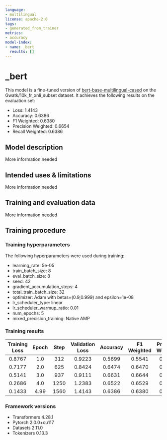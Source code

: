 ```yaml
---
language:
- multilingual
license: apache-2.0
tags:
- generated_from_trainer
metrics:
- accuracy
model-index:
- name: _bert
  results: []
---
```


<!-- This model card has been generated automatically according to the information the Trainer had access to. You
should probably proofread and complete it, then remove this comment. -->

# _bert

This model is a fine-tuned version of [bert-base-multilingual-cased](https://huggingface.co/bert-base-multilingual-cased) on the Gwatk/10k_fr_xnli_subset dataset.
It achieves the following results on the evaluation set:
- Loss: 1.4143
- Accuracy: 0.6386
- F1 Weighted: 0.6380
- Precision Weighted: 0.6654
- Recall Weighted: 0.6386

## Model description

More information needed

## Intended uses & limitations

More information needed

## Training and evaluation data

More information needed

## Training procedure

### Training hyperparameters

The following hyperparameters were used during training:
- learning_rate: 5e-05
- train_batch_size: 8
- eval_batch_size: 8
- seed: 42
- gradient_accumulation_steps: 4
- total_train_batch_size: 32
- optimizer: Adam with betas=(0.9,0.999) and epsilon=1e-08
- lr_scheduler_type: linear
- lr_scheduler_warmup_ratio: 0.01
- num_epochs: 5
- mixed_precision_training: Native AMP

### Training results

| Training Loss | Epoch | Step | Validation Loss | Accuracy | F1 Weighted | Precision Weighted | Recall Weighted |
|:-------------:|:-----:|:----:|:---------------:|:--------:|:-----------:|:------------------:|:---------------:|
| 0.8767        | 1.0   | 312  | 0.9223          | 0.5699   | 0.5541      | 0.6344             | 0.5699          |
| 0.7177        | 2.0   | 625  | 0.8424          | 0.6474   | 0.6470      | 0.6547             | 0.6474          |
| 0.5141        | 3.0   | 937  | 0.9111          | 0.6631   | 0.6644      | 0.6734             | 0.6631          |
| 0.2686        | 4.0   | 1250 | 1.2383          | 0.6522   | 0.6529      | 0.6695             | 0.6522          |
| 0.1433        | 4.99  | 1560 | 1.4143          | 0.6386   | 0.6380      | 0.6654             | 0.6386          |


### Framework versions

- Transformers 4.28.1
- Pytorch 2.0.0+cu117
- Datasets 2.11.0
- Tokenizers 0.13.3

